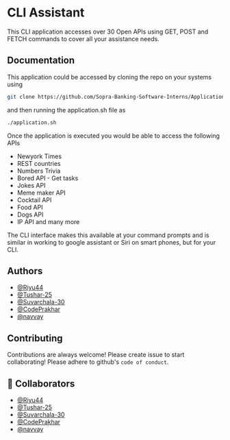 
# CLI Assistant

This CLI application accesses over 30 Open APIs using GET, POST and FETCH commands to cover all your assistance needs.



## Documentation

This application could be accessed by cloning the repo on your systems using 
```bash
git clone https://github.com/Sopra-Banking-Software-Interns/Application-2.0.git
```

and then running the application.sh file as
```bash
./application.sh
```

Once the application is executed you would be able to access the following APIs
- Newyork Times
- REST countries
- Numbers Trivia
- Bored API - Get tasks
- Jokes API
- Meme maker API
- Cocktail API
- Food API
- Dogs API
- IP API and many more

The CLI interface makes this available at your command prompts and is similar in working to google assistant or Siri on smart phones, but for your CLI.



## Authors

- [@Riyu44](https://www.github.com/Riyu44)
- [@Tushar-25](https://github.com/Tushar-2510)
- [@Suvarchala-30](https://github.com/Suvarchala-30)
- [@CodePrakhar](https://github.com/CodePrakhar)
- [@navvay](https://github.com/navvay)


## Contributing

Contributions are always welcome!
Please create issue to start collaborating!
Please adhere to github's `code of conduct`.


## 🔗 Collaborators


- [@Riyu44](https://github.com/Riyu44)
- [@Tushar-25](https://github.com/Tushar-2510)
- [@Suvarchala-30](https://github.com/Suvarchala-30)
- [@CodePrakhar](https://github.com/CodePrakhar)
- [@navvay](https://github.com/navvay)
